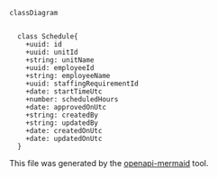 ```mermaid
classDiagram


  class Schedule{
    +uuid: id
    +uuid: unitId
    +string: unitName
    +uuid: employeeId
    +string: employeeName
    +uuid: staffingRequirementId
    +date: startTimeUtc
    +number: scheduledHours
    +date: approvedOnUtc
    +string: createdBy
    +string: updatedBy
    +date: createdOnUtc
    +date: updatedOnUtc
  }
```
This file was generated by the [openapi-mermaid](https://www.npmjs.com/package/openapi-mermaid) tool.
